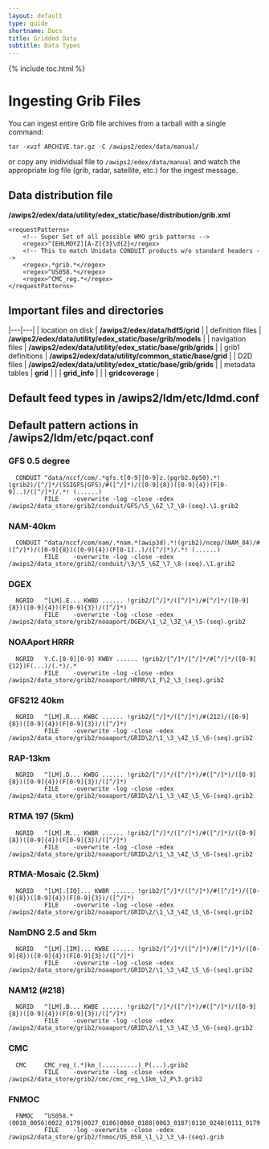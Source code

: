 ```yaml
---
layout: default
type: guide
shortname: Docs
title: Gridded Data
subtitle: Data Types
---
```


{% include toc.html %}

# Ingesting Grib Files

You can ingest entire Grib file archives from a tarball with a single command:

    tar -xvzf ARCHIVE.tar.gz -C /awips2/edex/data/manual/

or copy any inidividual file to `/awips2/edex/data/manual` and watch the appropriate log file (grib, radar, satellite, etc.) for the ingest message.

## Data distribution file

**/awips2/edex/data/utility/edex_static/base/distribution/grib.xml**

    <requestPatterns>
        <!-- Super Set of all possible WMO grib patterns -->
        <regex>^[EHLMOYZ][A-Z]{3}\d{2}</regex>
        <!-- This to match Unidata CONDUIT products w/o standard headers -->
        <regex>.*grib.*</regex>
        <regex>^US058.*</regex>
        <regex>^CMC_reg.*</regex>
    </requestPatterns>

## Important files and directories

|---|---|
| location on disk  | **/awips2/edex/data/hdf5/grid**  |
| definition files  | **/awips2/edex/data/utility/edex_static/base/grib/models**  |
| navigation files  | **/awips2/edex/data/utility/edex_static/base/grib/grids**  |
| grib1 definitions | **/awips2/edex/data/utility/common_static/base/grid** |
| D2D files  | **/awips2/edex/data/utility/edex_static/base/grib/grids**  |
| metadata tables | **grid** |
|                 | **grid_info** |
|                 | **gridcoverage** |

## Default feed types in /awips2/ldm/etc/ldmd.conf




## Default pattern actions in /awips2/ldm/etc/pqact.conf

### GFS 0.5 degree

      CONDUIT ^data/nccf/com/.*gfs.t[0-9][0-9]z.(pgrb2.0p50).*!(grib2)/[^/]*/(SSIGFS|GFS)/#([^/]*)/([0-9]{8})([0-9]{4})(F[0-9]..)/([^/]*)/.*! (......)
              FILE    -overwrite -log -close -edex    /awips2/data_store/grib2/conduit/GFS/\5_\6Z_\7_\8-(seq).\1.grib2
              
### NAM-40km
      CONDUIT ^data/nccf/com/nam/.*nam.*(awip3d).*!(grib2)/ncep/(NAM_84)/#([^/]*)/([0-9]{8})([0-9]{4})(F[0-1]..)/([^/]*)/.*! (......)
              FILE    -overwrite -log -close -edex    /awips2/data_store/grib2/conduit/\3/\5_\6Z_\7_\8-(seq).\1.grib2

### DGEX

      NGRID   ^[LM].E... KWBD ...... !grib2/[^/]*/([^/]*)/#[^/]*/([0-9]{8})([0-9]{4})(F[0-9]{3})/([^/]*)
              FILE    -overwrite -log -close -edex    /awips2/data_store/grib2/noaaport/DGEX/\1_\2_\3Z_\4_\5-(seq).grib2

### NOAAport HRRR

      NGRID   Y.C.[0-9][0-9] KWBY ...... !grib2/[^/]*/[^/]*/#[^/]*/([0-9]{12})F(...)/(.*)/.*
              FILE    -overwrite -log -close -edex    /awips2/data_store/grib2/noaaport/HRRR/\1_F\2_\3_(seq).grib2
              
### GFS212 40km
      NGRID   ^[LM].R... KWBC ...... !grib2/[^/]*/([^/]*)/#(212)/([0-9]{8})([0-9]{4})(F[0-9]{3})/([^/]*)
              FILE    -overwrite -log -close -edex    /awips2/data_store/grib2/noaaport/GRID\2/\1_\3_\4Z_\5_\6-(seq).grib2
              
### RAP-13km

      NGRID   ^[LM].D... KWBG ...... !grib2/[^/]*/([^/]*)/#([^/]*)/([0-9]{8})([0-9]{4})(F[0-9]{3})/([^/]*)
              FILE    -overwrite -log -close -edex    /awips2/data_store/grib2/noaaport/GRID\2/\1_\3_\4Z_\5_\6-(seq).grib2
              
              
### RTMA 197 (5km)

      NGRID   ^[LM].M... KWBR ...... !grib2/[^/]*/([^/]*)/#([^/]*)/([0-9]{8})([0-9]{4})(F[0-9]{3})/([^/]*)
              FILE    -overwrite -log -close -edex    /awips2/data_store/grib2/noaaport/GRID\2/\1_\3_\4Z_\5_\6-(seq).grib2
              
              
### RTMA-Mosaic (2.5km)

      NGRID   ^[LM].[IQ]... KWBR ...... !grib2/[^/]*/([^/]*)/#([^/]*)/([0-9]{8})([0-9]{4})(F[0-9]{3})/([^/]*)
              FILE    -overwrite -log -close -edex    /awips2/data_store/grib2/noaaport/GRID\2/\1_\3_\4Z_\5_\6-(seq).grib2
              
              
### NamDNG 2.5 and 5km
      NGRID   ^[LM].[IM]... KWBE ...... !grib2/[^/]*/([^/]*)/#([^/]*)/([0-9]{8})([0-9]{4})(F[0-9]{3})/([^/]*)
              FILE    -overwrite -log -close -edex    /awips2/data_store/grib2/noaaport/GRID\2/\1_\3_\4Z_\5_\6-(seq).grib2
              
              
### NAM12 (#218)
      NGRID   ^[LM].B... KWBE ...... !grib2/[^/]*/([^/]*)/#([^/]*)/([0-9]{8})([0-9]{4})(F[0-9]{3})/([^/]*)
              FILE    -overwrite -log -close -edex    /awips2/data_store/grib2/noaaport/GRID\2/\1_\3_\4Z_\5_\6-(seq).grib2

### CMC

      CMC     CMC_reg_(.*)km_(..........)_P(...).grib2
              FILE    -overwrite -log -close -edex    /awips2/data_store/grib2/cmc/cmc_reg_\1km_\2_P\3.grib2

### FNMOC

      FNMOC   ^US058.*(0018_0056|0022_0179|0027_0186|0060_0188|0063_0187|0110_0240|0111_0179|0135_0240|0078_0200)_(.*)_(.*)_(.*)-.*
              FILE    -log -overwrite -close -edex /awips2/data_store/grib2/fnmoc/US_058_\1_\2_\3_\4-(seq).grib
      
                     
